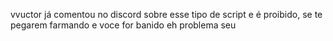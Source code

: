 vvuctor já comentou no discord sobre esse tipo de script e é proibido, se te pegarem farmando e voce for banido eh problema seu
